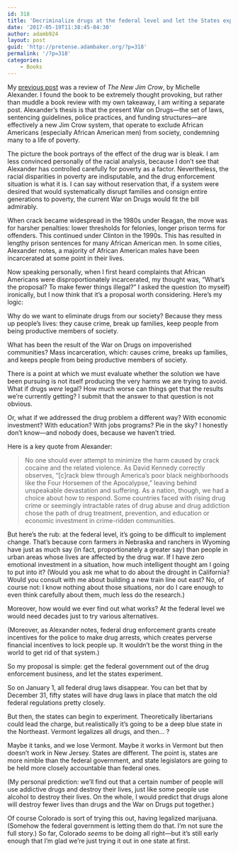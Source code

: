 ```yaml
---
id: 318
title: 'Decriminalize drugs at the federal level and let the States experiment'
date: '2017-05-19T11:38:45-04:30'
author: adamb924
layout: post
guid: 'http://pretense.adambaker.org/?p=318'
permalink: '/?p=318'
categories:
    - Books
---
```


My [previous post](https://pretense.adambaker.org/?p=316) was a review of *The New Jim Crow*, by Michelle Alexander. I found the book to be extremely thought provoking, but rather than muddle a book review with my own takeaway, I am writing a separate post. Alexander’s thesis is that the present War on Drugs—the set of laws, sentencing guidelines, police practices, and funding structures—are effectively a new Jim Crow system, that operate to exclude African Americans (especially African American men) from society, condemning many to a life of poverty.

The picture the book portrays of the effect of the drug war is bleak. I am less convinced personally of the racial analysis, because I don’t see that Alexander has controlled carefully for poverty as a factor. Nevertheless, the racial disparities in poverty are indisputable, and the drug enforcement situation is what it is. I can say without reservation that, if a system were desired that would systematically disrupt families and consign entire generations to poverty, the current War on Drugs would fit the bill admirably.

When crack became widespread in the 1980s under Reagan, the move was for harsher penalties: lower thresholds for felonies, longer prison terms for offenders. This continued under Clinton in the 1990s. This has resulted in lengthy prison sentences for many African American men. In some cities, Alexander notes, a majority of African American males have been incarcerated at some point in their lives.

Now speaking personally, when I first heard complaints that African Americans were disproportionately incarcerated, my thought was, “What’s the proposal? To make fewer things illegal?” I asked the question (to myself) ironically, but I now think that it’s a proposal worth considering. Here’s my logic:

Why do we want to eliminate drugs from our society? Because they mess up people’s lives: they cause crime, break up families, keep people from being productive members of society.

What has been the result of the War on Drugs on impoverished communities? Mass incarceration, which: causes crime, breaks up families, and keeps people from being productive members of society.

There is a point at which we must evaluate whether the solution we have been pursuing is not itself producing the very harms we are trying to avoid. What if drugs *were* legal? How much worse can things get that the results we’re currently getting? I submit that the answer to that question is not obvious.

Or, what if we addressed the drug problem a different way? With economic investment? With education? With jobs programs? Pie in the sky? I honestly don’t know—and nobody does, because we haven’t tried.

Here is a key quote from Alexander:

> No one should ever attempt to minimize the harm caused by crack cocaine and the related violence. As David Kennedy correctly observes, “\[c\]rack blew through America’s poor black neighborhoods like the Four Horsemen of the Apocalypse,” leaving behind unspeakable devastation and suffering. As a nation, though, we had a choice about how to respond. Some countries faced with rising drug crime or seemingly intractable rates of drug abuse and drug addiction chose the path of drug treatment, prevention, and education or economic investment in crime-ridden communities.

But here’s the rub: at the federal level, it’s going to be difficult to implement change. That’s because corn farmers in Nebraska and ranchers in Wyoming have just as much say (in fact, proportionately a greater say) than people in urban areas whose lives are affected by the drug war. If I have zero emotional investment in a situation, how much intelligent thought am I going to put into it? (Would you ask me what to do about the drought in California? Would you consult with me about building a new train line out east? No, of course not: I know nothing about those situations, nor do I care enough to even think carefully about them, much less do the research.)

Moreover, how would we ever find out what works? At the federal level we would need decades just to try various alternatives.

(Moreover, as Alexander notes, federal drug enforcement grants create incentives for the police to make drug arrests, which creates perverse financial incentives to lock people up. It wouldn’t be the worst thing in the world to get rid of that system.)

So my proposal is simple: get the federal government out of the drug enforcement business, and let the states experiment.

So on January 1, all federal drug laws disappear. You can bet that by December 31, fifty states will have drug laws in place that match the old federal regulations pretty closely.

But then, the states can begin to experiment. Theoretically libertarians could lead the charge, but realistically it’s going to be a deep blue state in the Northeast. Vermont legalizes all drugs, and then… ?

Maybe it tanks, and we lose Vermont. Maybe it works in Vermont but then doesn’t work in New Jersey. States are different. The point is, states are more nimble than the federal government, and state legislators are going to be held more closely accountable than federal ones.

(My personal prediction: we’ll find out that a certain number of people will use addictive drugs and destroy their lives, just like some people use alcohol to destroy their lives. On the whole, I would predict that drugs alone will destroy fewer lives than drugs and the War on Drugs put together.)

Of course Colorado is sort of trying this out, having legalized marijuana. (Somehow the federal government is letting them do that. I’m not sure the full story.) So far, Colorado *seems* to be doing all right—but it’s still early enough that I’m glad we’re just trying it out in one state at first.
